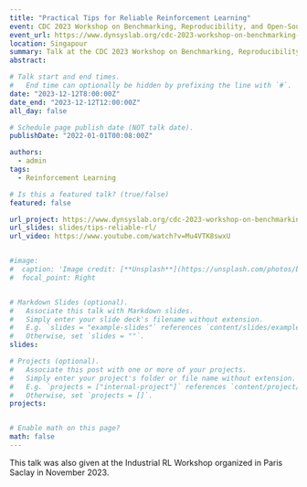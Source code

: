 ```yaml
---
title: "Practical Tips for Reliable Reinforcement Learning"
event: CDC 2023 Workshop on Benchmarking, Reproducibility, and Open-Source Code in Controls
event_url: https://www.dynsyslab.org/cdc-2023-workshop-on-benchmarking-reproducibility-and-open-source-code-in-controls/
location: Singapour
summary: Talk at the CDC 2023 Workshop on Benchmarking, Reproducibility, and Open-Source Code in Controls, about the lessons learned while developping Stable-Baselines3 to have reliable implementations and reproducible experiments.
abstract:

# Talk start and end times.
#   End time can optionally be hidden by prefixing the line with `#`.
date: "2023-12-12T8:00:00Z"
date_end: "2023-12-12T12:00:00Z"
all_day: false

# Schedule page publish date (NOT talk date).
publishDate: "2022-01-01T00:08:00Z"

authors:
  - admin
tags:
  - Reinforcement Learning

# Is this a featured talk? (true/false)
featured: false

url_project: https://www.dynsyslab.org/cdc-2023-workshop-on-benchmarking-reproducibility-and-open-source-code-in-controls/
url_slides: slides/tips-reliable-rl/
url_video: https://www.youtube.com/watch?v=Mu4VTK8swxU


#image:
#  caption: 'Image credit: [**Unsplash**](https://unsplash.com/photos/bzdhc5b3Bxs)'
#  focal_point: Right


# Markdown Slides (optional).
#   Associate this talk with Markdown slides.
#   Simply enter your slide deck's filename without extension.
#   E.g. `slides = "example-slides"` references `content/slides/example-slides.md`.
#   Otherwise, set `slides = ""`.
slides:

# Projects (optional).
#   Associate this post with one or more of your projects.
#   Simply enter your project's folder or file name without extension.
#   E.g. `projects = ["internal-project"]` references `content/project/deep-learning/index.md`.
#   Otherwise, set `projects = []`.
projects:


# Enable math on this page?
math: false
---
```


This talk was also given at the Industrial RL Workshop organized in Paris Saclay in November 2023.
